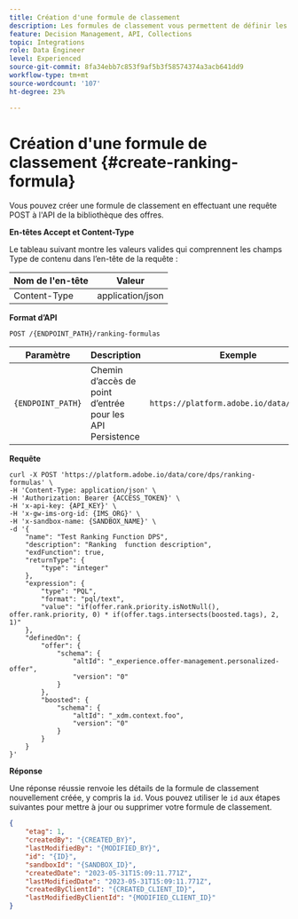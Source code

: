 ```yaml
---
title: Création d'une formule de classement
description: Les formules de classement vous permettent de définir les fonctions de notation utilisées pour classer les éléments.
feature: Decision Management, API, Collections
topic: Integrations
role: Data Engineer
level: Experienced
source-git-commit: 8fa34ebb7c853f9af5b3f58574374a3acb641dd9
workflow-type: tm+mt
source-wordcount: '107'
ht-degree: 23%

---
```


# Création d&#39;une formule de classement {#create-ranking-formula}

Vous pouvez créer une formule de classement en effectuant une requête POST à l&#39;API de la bibliothèque des offres.

**En-têtes Accept et Content-Type**

Le tableau suivant montre les valeurs valides qui comprennent les champs Type de contenu dans l’en-tête de la requête :

| Nom de l&#39;en-tête | Valeur |
| --------- | ----------- | 
| Content-Type | application/json |

**Format d’API**

```http
POST /{ENDPOINT_PATH}/ranking-formulas 
```

| Paramètre | Description | Exemple |
| --------- | ----------- | ------- |
| `{ENDPOINT_PATH}` | Chemin d’accès de point d’entrée pour les API Persistence | `https://platform.adobe.io/data/core/dps` |

**Requête**

```shell
curl -X POST 'https://platform.adobe.io/data/core/dps/ranking-formulas' \
-H 'Content-Type: application/json' \
-H 'Authorization: Bearer {ACCESS_TOKEN}' \
-H 'x-api-key: {API_KEY}' \
-H 'x-gw-ims-org-id: {IMS_ORG}' \
-H 'x-sandbox-name: {SANDBOX_NAME}' \
-d '{
    "name": "Test Ranking Function DPS",
    "description": "Ranking  function description",
    "exdFunction": true,
    "returnType": {
        "type": "integer"
    },
    "expression": {
        "type": "PQL",
        "format": "pql/text",
        "value": "if(offer.rank.priority.isNotNull(), offer.rank.priority, 0) * if(offer.tags.intersects(boosted.tags), 2, 1)"
    },
    "definedOn": {
        "offer": {
            "schema": {
                "altId": "_experience.offer-management.personalized-offer",
                "version": "0"
            }
        },
        "boosted": {
            "schema": {
                "altId": "_xdm.context.foo",
                "version": "0"
            }
        }
    }
}'
```

**Réponse**

Une réponse réussie renvoie les détails de la formule de classement nouvellement créée, y compris la `id`. Vous pouvez utiliser le `id` aux étapes suivantes pour mettre à jour ou supprimer votre formule de classement.

```json
{
    "etag": 1,
    "createdBy": "{CREATED_BY}",
    "lastModifiedBy": "{MODIFIED_BY}",
    "id": "{ID}",
    "sandboxId": "{SANDBOX_ID}",
    "createdDate": "2023-05-31T15:09:11.771Z",
    "lastModifiedDate": "2023-05-31T15:09:11.771Z",
    "createdByClientId": "{CREATED_CLIENT_ID}",
    "lastModifiedByClientId": "{MODIFIED_CLIENT_ID}"
}
```
